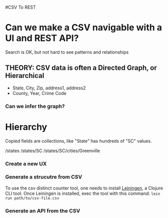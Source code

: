 #CSV To REST

# Can we make a CSV navigable with a UI and REST API?

Search is OK, but not hard to see patterns and relationships


## THEORY: CSV data is often a Directed Graph, or Hierarchical

* State, City, Zip, address1, address2
* County, Year, Crime Code


### Can we infer the graph?

# Hierarchy
Copied fields are collections, like "State" has hundreds of "SC" values.

/states
/states/SC
/states/SC/cities/Greenville


### Create a new UX

### Generate a strucutre from CSV

To use the csv distinct counter tool, one needs to install [Leiningen](https://leiningen.org), a Clojure CLI tool.
Once Leiningen is installed, exec the tool with this command:
`lein run path/to/csv-file.csv`

### Generate an API from the CSV
